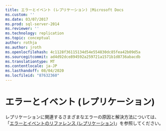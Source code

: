 ```yaml
---
title: エラーとイベント (レプリケーション) |Microsoft Docs
ms.custom: ''
ms.date: 03/07/2017
ms.prod: sql-server-2014
ms.reviewer: ''
ms.technology: replication
ms.topic: conceptual
author: rothja
ms.author: jroth
ms.openlocfilehash: 4c1128f36115134d54e554830dc85fea42b09d5a
ms.sourcegitcommit: ad4d92dce894592a259721a1571b1d8736abacdb
ms.translationtype: MT
ms.contentlocale: ja-JP
ms.lasthandoff: 08/04/2020
ms.locfileid: "87632360"
---
```

# <a name="errors-and-events-replication"></a>エラーとイベント (レプリケーション)
  レプリケーションに関連するさまざまなエラーの原因と解決方法については、「[エラーとイベントのリファレンス (レプリケーション)](../errors-and-events-reference-replication.md)」を参照してください。  
  
